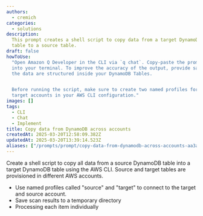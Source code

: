 ```yaml
---
authors:
  - cremich
categories:
  - solutions
description:
  This prompt creates a shell script to copy data from a target DynamoDB
  table to a source table.
draft: false
howToUse:
  "Open Amazon Q Developer in the CLI via `q chat`. Copy-paste the prompt
  into your terminal. To improve the accuracy of the output, provide samples of how
  the data are structured inside your DynamoDB Tables.


  Before running the script, make sure to create two named profiles for source and
  target accounts in your AWS CLI configuration."
images: []
tags:
  - CLI
  - Chat
  - Implement
title: Copy data from DynamoDB across accounts
createdAt: 2025-03-20T12:58:09.382Z
updatedAt: 2025-03-20T13:39:14.523Z
aliases: ["/prompts/prompt/copy-data-from-dynamodb-across-accounts-aa3a0ec0"]
---
```


Create a shell script to copy all data from a source DynamoDB table into a target DynamoDB table using the AWS CLI. Source and target tables are provisioned in different AWS accounts.

- Use named profiles called "source" and "target" to connect to the target and source account.
- Save scan results to a temporary directory
- Processing each item individually
